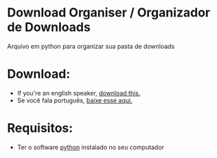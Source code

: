 # Download Organiser / Organizador de Downloads

Arquivo em python para organizar sua pasta de downloads

# Download:

- If you're an english speaker, [download this.](https://github.com/oliveirasarah/Organizador-de-Downloads/releases/download/1.0.1/organiser.py)
- Se você fala português, [baixe esse aqui.](https://github.com/oliveirasarah/Organizador-de-Downloads/releases/download/1.0.1/organizador.py)

# Requisitos:

- Ter o software [python](https://www.python.org/downloads/) instalado no seu computador
